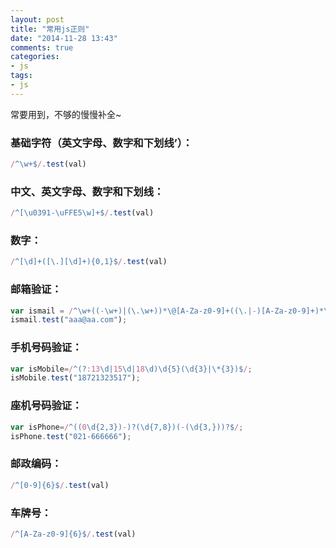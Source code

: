 ```yaml
---
layout: post
title: "常用js正则"
date: "2014-11-28 13:43"
comments: true
categories:
- js
tags:
- js
---
```


常要用到，不够的慢慢补全~
<!-- more -->

### 基础字符（英文字母、数字和下划线’）：

```javascript
/^\w+$/.test(val)
```

### 中文、英文字母、数字和下划线：

```javascript
/^[\u0391-\uFFE5\w]+$/.test(val)
```

### 数字：

```javascript
/^[\d]+([\.][\d]+){0,1}$/.test(val)
```

### 邮箱验证：

```javascript
var ismail = /^\w+((-\w+)|(\.\w+))*\@[A-Za-z0-9]+((\.|-)[A-Za-z0-9]+)*\.[A-Za-z0-9]+$/;
ismail.test("aaa@aa.com");
```

### 手机号码验证：

```javascript
var isMobile=/^(?:13\d|15\d|18\d)\d{5}(\d{3}|\*{3})$/;
isMobile.test("18721323517");
```

### 座机号码验证：

```javascript
var isPhone=/^((0\d{2,3})-)?(\d{7,8})(-(\d{3,}))?$/;
isPhone.test("021-666666");
```

### 邮政编码：

```javascript
/^[0-9]{6}$/.test(val)
```

### 车牌号：

```javascript
/^[A-Za-z0-9]{6}$/.test(val)
```

